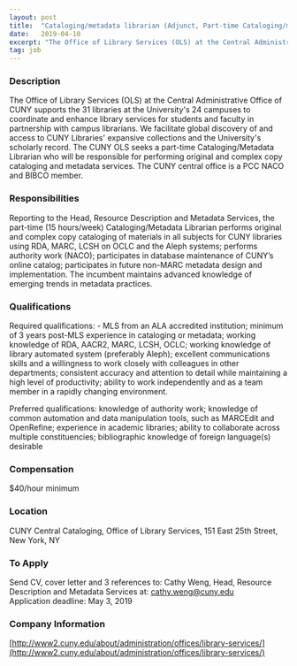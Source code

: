 ```yaml
---
layout: post
title:  "Cataloging/metadata librarian (Adjunct, Part-time Cataloging/metadata librarian (Adjunct, Part-time) - City University of New York, Office of Library Services"
date:   2019-04-10
excerpt: "The Office of Library Services (OLS) at the Central Administrative Office of CUNY supports the 31 libraries at the University's 24 campuses to coordinate and enhance library services for students and faculty in partnership with campus librarians. We facilitate global discovery of and access to CUNY Libraries' expansive collections and..."
tag: job
---
```


### Description   

The Office of Library Services (OLS) at the Central Administrative Office of CUNY supports the 31 libraries at the University's 24 campuses to coordinate and enhance library services for students and faculty in partnership with campus librarians. We facilitate global discovery of and access to CUNY Libraries' expansive collections and the University's scholarly record. The CUNY OLS seeks a part-time Cataloging/Metadata Librarian who will be responsible for performing original and complex copy cataloging and metadata services. The CUNY central office is a PCC NACO and BIBCO member.


### Responsibilities   

Reporting to the Head, Resource Description and Metadata Services, the part-time (15 hours/week) Cataloging/Metadata Librarian performs original and complex copy cataloging of materials in all subjects for CUNY libraries using RDA, MARC, LCSH on OCLC and the Aleph systems; performs authority work (NACO); participates in database maintenance of CUNY’s online catalog; participates in future non-MARC metadata design and implementation. The incumbent maintains advanced knowledge of emerging trends in metadata practices. 


### Qualifications   

Required qualifications: - MLS from an ALA accredited institution; minimum of 3 years post-MLS experience in cataloging or metadata; working knowledge of RDA, AACR2, MARC, LCSH, OCLC; working knowledge of library automated system (preferably Aleph); excellent communications skills and a willingness to work closely with colleagues in other departments; consistent accuracy and attention to detail while maintaining a high level of productivity; ability to work independently and as a team member in a rapidly changing environment.

Preferred qualifications: knowledge of authority work; knowledge of common automation and data manipulation tools, such as MARCEdit and OpenRefine; experience in academic libraries; ability to collaborate across multiple constituencies; bibliographic knowledge of foreign language(s) desirable


### Compensation   

$40/hour minimum


### Location   

CUNY Central Cataloging, Office of Library Services, 151 East 25th Street, New York, NY




### To Apply   

Send CV, cover letter and 3 references to: Cathy Weng, Head, Resource Description and Metadata Services at: cathy.weng@cuny.edu  
Application deadline: May 3, 2019


### Company Information   

[http://www2.cuny.edu/about/administration/offices/library-services/](http://www2.cuny.edu/about/administration/offices/library-services/)



